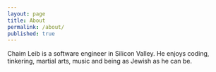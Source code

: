 ```yaml
---
layout: page
title: About
permalink: /about/
published: true
---
```


Chaim Leib is a software engineer in Silicon Valley. He enjoys coding, tinkering, martial arts, music and being as Jewish as he can be.
